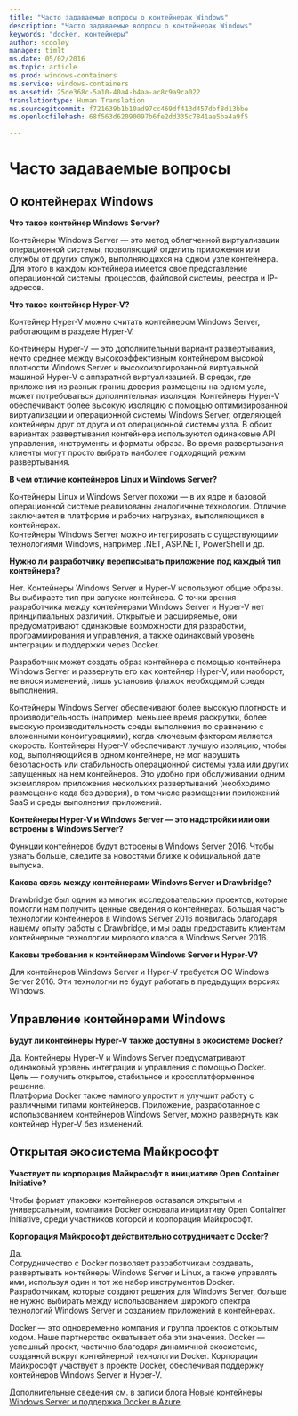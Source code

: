 ```yaml
---
title: "Часто задаваемые вопросы о контейнерах Windows"
description: "Часто задаваемые вопросы о контейнерах Windows"
keywords: "docker, контейнеры"
author: scooley
manager: timlt
ms.date: 05/02/2016
ms.topic: article
ms.prod: windows-containers
ms.service: windows-containers
ms.assetid: 25de368c-5a10-40a4-b4aa-ac8c9a9ca022
translationtype: Human Translation
ms.sourcegitcommit: f721639b1b10ad97cc469df413d457dbf8d13bbe
ms.openlocfilehash: 68f563d62090097b6fe2dd335c7841ae5ba4a9f5

---
```


# Часто задаваемые вопросы

## О контейнерах Windows

**Что такое контейнер Windows Server?**

Контейнеры Windows Server — это метод облегченной виртуализации операционной системы, позволяющий отделить приложения или службы от других служб, выполняющихся на одном узле контейнера. Для этого в каждом контейнера имеется свое представление операционной системы, процессов, файловой системы, реестра и IP-адресов.  

**Что такое контейнер Hyper-V?**

Контейнер Hyper-V можно считать контейнером Windows Server, работающим в разделе Hyper-V.

Контейнеры Hyper-V — это дополнительный вариант развертывания, нечто среднее между высокоэффективным контейнером высокой плотности Windows Server и высокоизолированной виртуальной машиной Hyper-V с аппаратной виртуализацией. В средах, где приложения из разных границ доверия размещены на одном узле, может потребоваться дополнительная изоляция. Контейнеры Hyper-V обеспечивают более высокую изоляцию с помощью оптимизированной виртуализации и операционной системы Windows Server, отделяющей контейнеры друг от друга и от операционной системы узла. В обоих вариантах развертывания контейнера используются одинаковые API управления, инструменты и форматы образа. Во время развертывания клиенты могут просто выбрать наиболее подходящий режим развертывания.

**В чем отличие контейнеров Linux и Windows Server?**

Контейнеры Linux и Windows Server похожи — в их ядре и базовой операционной системе реализованы аналогичные технологии. Отличие заключается в платформе и рабочих нагрузках, выполняющихся в контейнерах.  
Контейнеры Windows Server можно интегрировать с существующими технологиями Windows, например .NET, ASP.NET, PowerShell и др.

**Нужно ли разработчику переписывать приложение под каждый тип контейнера?**

Нет. Контейнеры Windows Server и Hyper-V используют общие образы. Вы выбираете тип при запуске контейнера. С точки зрения разработчика между контейнерами Windows Server и Hyper-V нет принципиальных различий.  Открытые и расширяемые, они предусматривают одинаковые возможности для разработки, программирования и управления, а также одинаковый уровень интеграции и поддержки через Docker.

Разработчик может создать образ контейнера с помощью контейнера Windows Server и развернуть его как контейнер Hyper-V, или наоборот, не внося изменений, лишь установив флажок необходимой среды выполнения.

Контейнеры Windows Server обеспечивают более высокую плотность и производительность (например, меньшее время раскрутки, более высокую производительность среды выполнения по сравнению с вложенными конфигурациями), когда ключевым фактором является скорость. Контейнеры Hyper-V обеспечивают лучшую изоляцию, чтобы код, выполняющийся в одном контейнере, не мог нарушить безопасность или стабильность операционной системы узла или других запущенных на нем контейнеров. Это удобно при обслуживании одним экземпляром приложения нескольких развертываний (необходимо размещение кода без доверия), в том числе размещении приложений SaaS и среды выполнения приложений.

**Контейнеры Hyper-V и Windows Server — это надстройки или они встроены в Windows Server?**

Функции контейнеров будут встроены в Windows Server 2016. Чтобы узнать больше, следите за новостями ближе к официальной дате выпуска.  

**Какова связь между контейнерами Windows Server и Drawbridge?**

Drawbridge был одним из многих исследовательских проектов, которые помогли нам получить ценные сведения о контейнерах.  Большая часть технологии контейнеров в Windows Server 2016 появилась благодаря нашему опыту работы с Drawbridge, и мы рады предоставить клиентам контейнерные технологии мирового класса в Windows Server 2016.

**Каковы требования к контейнерам Windows Server и Hyper-V?**

Для контейнеров Windows Server и Hyper-V требуется ОС Windows Server 2016. Эти технологии не будут работать в предыдущих версиях Windows.


## Управление контейнерами Windows

**Будут ли контейнеры Hyper-V также доступны в экосистеме Docker?**

Да. Контейнеры Hyper-V и Windows Server предусматривают одинаковый уровень интеграции и управления с помощью Docker.  Цель — получить открытое, стабильное и кроссплатформенное решение.  
Платформа Docker также намного упростит и улучшит работу с различными типами контейнеров. Приложение, разработанное с использованием контейнеров Windows Server, можно развернуть как контейнер Hyper-V без изменений.


## Открытая экосистема Майкрософт

**Участвует ли корпорация Майкрософт в инициативе Open Container Initiative?**

Чтобы формат упаковки контейнеров оставался открытым и универсальным, компания Docker основала инициативу Open Container Initiative, среди участников которой и корпорация Майкрософт.

**Корпорация Майкрософт действительно сотрудничает с Docker?**

Да.  
Сотрудничество с Docker позволяет разработчикам создавать, развертывать контейнеры Windows Server и Linux, а также управлять ими, используя один и тот же набор инструментов Docker. Разработчикам, которые создают решения для Windows Server, больше не нужно выбирать между использованием широкого спектра технологий Windows Server и созданием приложений в контейнерах.  

Docker — это одновременно компания и группа проектов с открытым кодом. Наше партнерство охватывает оба эти значения. Docker — успешный проект, частично благодаря динамичной экосистеме, созданной вокруг контейнерной технологии Docker. Корпорация Майкрософт участвует в проекте Docker, обеспечивая поддержку контейнеров Windows Server и Hyper-V.  

Дополнительные сведения см. в записи блога [Новые контейнеры Windows Server и поддержка Docker в Azure](http://azure.microsoft.com/blog/2014/10/15/new-windows-server-containers-and-azure-support-for-docker/?WT.mc_id=Blog_ServerCloud_Announce_TTD).



<!--HONumber=Sep16_HO4-->


